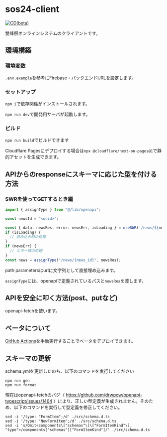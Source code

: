 # sos24-client

[![CD(beta)](https://github.com/sohosai/sos24-client/actions/workflows/cd-beta.yml/badge.svg)](https://github.com/sohosai/sos24-client/actions/workflows/cd-beta.yml)

雙峰祭オンラインシステムのクライアントです。

## 環境構築

### 環境変数

`.env.example`を参考にFirebase・バックエンドURLを設定します。

### セットアップ

`npm i`で依存関係がインストールされます。

`npm run dev`で開発用サーバが起動します。

### ビルド

`npm run build`でビルドできます

Cloudflare Pagesにデプロイする場合は`npx @cloudflare/next-on-pages@1`で静的アセットを生成できます。

## APIからのresponseにスキーマに応じた型を付ける方法

### SWRを使ってGETするとき編

```typescript
import { assignType } from "@/lib/openapi";

const newsId = "<uuid>";

const { data: newsRes, error: newsErr, isLoading } = useSWR(`/news/${newsId}`);
if (isLoading) {
  // 読み込み時の処理
}
if (newsErr) {
  // エラー時の処理
}
const news = assignType("/news/{news_id}", newsRes);
```

path parametersはurlに文字列として直接埋め込みます。

`assignType`には、openapiで定義されているパスと`newsRes`を渡します。

## APIを安全に叩く方法(post、putなど)

openapi-fetchを使います。

## ベータについて

[GitHub Actions](https://github.com/sohosai/sos24-client/actions/workflows/cd-beta.yml)を手動実行することでベータをデプロイできます。

## スキーマの更新

schema.ymlを更新したのち、以下のコマンドを実行してください

```shell
npm run gen
npm run format
```

現在はopenapi-fetchのバグ（ https://github.com/drwpow/openapi-typescript/issues/1464
）により、正しい型定義が生成されません。そのため、以下のコマンドを実行して型定義を修正してください。

```shell
sed -i '/type: "FormItem";/d' ./src/schema.d.ts
sed -i '/type: "NewFormItem";/d' ./src/schema.d.ts
sed -i 's/Omit<components\["schemas"\]\["FormItemKind"\], "type">/components["schemas"]["FormItemKind"]/' ./src/schema.d.ts
```